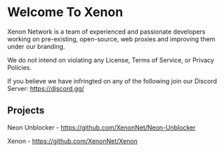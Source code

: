 # Welcome To Xenon 
Xenon Network is a team of experienced and passionate developers working on pre-existing, open-source, web proxies and improving them under our branding.

We do not intend on violating any License, Terms of Service, or Privacy Policies. 

If you believe we have infringted on any of the following join our Discord Server: https://discord.gg/ 

##  Projects

Neon Unblocker - https://github.com/XenonNet/Neon-Unblocker

Xenon - https://github.com/XenonNet/Xenon
